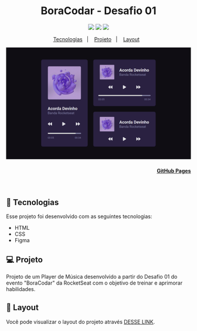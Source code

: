 <h1 align="center">BoraCodar - Desafio 01</h1>

<p align="center">
  <a alt="HTML5">
    <img src="https://img.shields.io/badge/HTML5-E34F26?logo=html5&logoColor=fff&style=flat-square" />
  </a>
  <a alt="CSS3">
    <img src="https://img.shields.io/badge/CSS3-1572B6?logo=css3&logoColor=fff&style=flat-square" />
  </a>
  <a alt="Figma">
     <img src="https://img.shields.io/badge/Figma-F24E1E?style=for-the-badge&logo=figma&logoColor=white&style=flat-square" />
  </a>
</p>

<p align="center">
  <a href="#-tecnologias">Tecnologias</a>&nbsp;&nbsp;&nbsp;|&nbsp;&nbsp;&nbsp;
  <a href="#-projeto">Projeto</a>&nbsp;&nbsp;&nbsp;|&nbsp;&nbsp;&nbsp;
  <a href="#-layout">Layout</a>&nbsp;&nbsp;&nbsp;
</p>

<p align="center">
  <img alt="Imagem do projeto." src=".github/Player_de_Musica.png">
</p>
<h4 align="right">
  
  [GitHub Pages](https://gabrielcenteiofreitas.github.io/estudos-rocketseat-boracodar01-player_de_musica/)
</h4>
<br>


## 🚀 Tecnologias

Esse projeto foi desenvolvido com as seguintes tecnologias:

- HTML
- CSS
- Figma


## 💻 Projeto

Projeto de um Player de Música desenvolvido a partir do Desafio 01 do evento "BoraCodar" da RocketSeat com o objetivo de treinar e aprimorar habilidades.

## 🔖 Layout

Você pode visualizar o layout do projeto através [DESSE LINK](https://www.figma.com/community/file/1195050524500542670).

